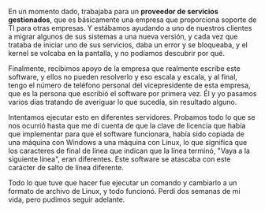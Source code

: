 En un momento dado, trabajaba para un **proveedor de servicios gestionados**, que es básicamente una empresa que proporciona soporte de TI para otras empresas. Y estábamos ayudando a uno de nuestros clientes a migrar algunos de sus sistemas a una nueva versión, y cada vez que trataba de iniciar uno de sus servicios, daba un error y se bloqueaba, y el kernel se volcaba en la pantalla, y no podíamos descubrir por qué. 

Finalmente, recibimos apoyo de la empresa que realmente escribe este software, y ellos no pueden resolverlo y eso escala y escala, y al final, tengo el número de teléfono personal del vicepresidente de esta empresa, que es la persona que escribió el software por primera vez. Él y yo pasamos varios días tratando de averiguar lo que sucedía, sin resultado alguno.

Intentamos ejecutar esto en diferentes servidores. Probamos todo lo que se nos ocurrió hasta que me di cuenta de que la clave de licencia que había que implementar para que el software funcionara, había sido copiada de una máquina con Windows a una máquina con Linux, lo que significa que los caracteres de final de línea que indican que la línea terminó, "Vaya a la siguiente línea", eran diferentes. Este software se atascaba con este carácter de salto de línea diferente.

Todo lo que tuve que hacer fue ejecutar un comando y cambiarlo a un formato de archivo de Linux, y todo funcionó. Perdí dos semanas de mi vida, pero pudimos seguir adelante.
